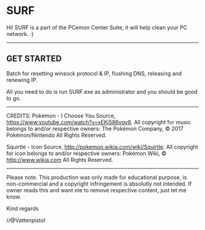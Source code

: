 # SURF

Hi! SURF is a part of the PCemon Center Suite, it will help clean your PC network. :)

-----------
GET STARTED
---
Batch for resetting winsock protocol & IP, flushing DNS, releasing and renewing IP.

All you need to do is run SURF.exe as administrator and you should be good to go.


-----------
CREDITS:
Pokémon - I Choose You
Source, https://www.youtube.com/watch?v=xEKj586vqy8.
All copyright for music belongs to and/or respective owners:
The Pokémon Company, © 2017 Pokémon/Nintendo All Rights Reserved.


Squirtle - Icon
Source, http://pokemon.wikia.com/wiki/Squirtle.
All copyright for icon belongs to and/or respective owners:
Pokémon Wiki, © http://www.wikia.com All Rights Reserved.


-----------
Please note.
This production was only made for educational purpose, is non-commercial and a copyright infringement is absolutly not intended. If owner reads this and want me to remove respective content, just let me know.


Kind regards

//@Vattenpistol
